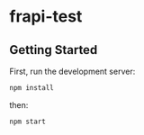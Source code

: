 # frapi-test

## Getting Started


First, run the development server:

```bash
npm install
```
then:

```bash
npm start
```
